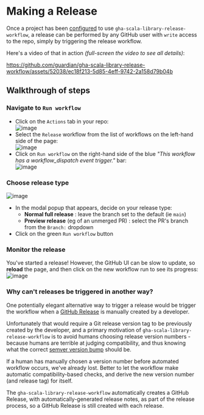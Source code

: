 # Making a Release

Once a project has been [configured](configuration.md) to use `gha-scala-library-release-workflow`,
a release can be performed by any GitHub user with `write` access to the repo, simply by triggering
the release workflow.

Here's a video of that in action _(full-screen the video to see all details)_:

https://github.com/guardian/gha-scala-library-release-workflow/assets/52038/ec18f213-5d85-4eff-9742-2a158d79b04b

## Walkthrough of steps

### Navigate to `Run workflow`
* Click on the `Actions` tab in your repo:<br>
  ![image](https://github.com/guardian/gha-scala-library-release-workflow/assets/52038/37c851d8-20a8-44b6-a5f4-b3b7b1b3c4de)
* Select the `Release` workflow from the list of workflows on the left-hand side of the page:<br>
  ![image](https://github.com/guardian/gha-scala-library-release-workflow/assets/52038/a9ee9dd8-5443-41f6-b335-3b9ecf3e3b1d)
* Click on `Run workflow` on the right-hand side of the blue _"This workflow has a workflow_dispatch event trigger."_ bar:<br>
  ![image](https://github.com/guardian/gha-scala-library-release-workflow/assets/52038/4f25745a-207d-4d40-b697-d488918930f0)

### Choose release type
![image](https://github.com/guardian/gha-scala-library-release-workflow/assets/52038/b8669ae3-bb39-4ca6-b285-4eef3d3e341b)

* In the modal popup that appears, decide on your release type:
  * **Normal full release** : leave the branch set to the default (ie `main`)
  * **Preview release** (eg of an unmerged PR) : select the PR's branch from the `Branch:` dropdown
* Click on the green `Run workflow` button

### Monitor the release
You've started a release! However, the GitHub UI can be slow to update, so **reload** the page, and then click on
the new workflow run to see its progress:<br>
![image](https://github.com/guardian/gha-scala-library-release-workflow/assets/52038/c9a20b42-9b5b-4161-82d0-0e1d6f2c9768)


### Why can't releases be triggered in another way?

One potentially elegant alternative way to trigger a release would be trigger the workflow when a
[GitHub Release](https://docs.github.com/en/repositories/releasing-projects-on-github/managing-releases-in-a-repository)
is manually created by a developer.

Unfortunately that would require a Git release version tag to be previously created by the developer, and a
primary motivation of `gha-scala-library-release-workflow` is to avoid humans choosing release version numbers - because
humans are terrible at judging compatibility, and thus knowing what the correct
[semver version bump](https://www.scala-lang.org/blog/2021/02/16/preventing-version-conflicts-with-versionscheme.html#early-semver-and-sbt-version-policy)
should be.

If a human has manually chosen a version number before automated workflow occurs, we've already lost. Better to let the
workflow make automatic compatibility-based checks, and derive the new version number (and release tag) for itself.

The `gha-scala-library-release-workflow` automatically creates a GitHub Release, with automatically-generated release
notes, as part of the release process, so a GitHub Release is still created with each release.
